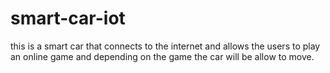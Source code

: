 # smart-car-iot
this is a smart car that connects to the internet and allows the users to play an online game
and depending on the game the car will be allow to move.
